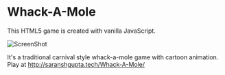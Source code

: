# Whack-A-Mole
 
This HTML5 game is created with vanilla JavaScript. 

![ScreenShot](ss.JPG)

It's a traditional carnival style whack-a-mole game with cartoon animation. 
Play at http://saranshgupta.tech/Whack-A-Mole/
